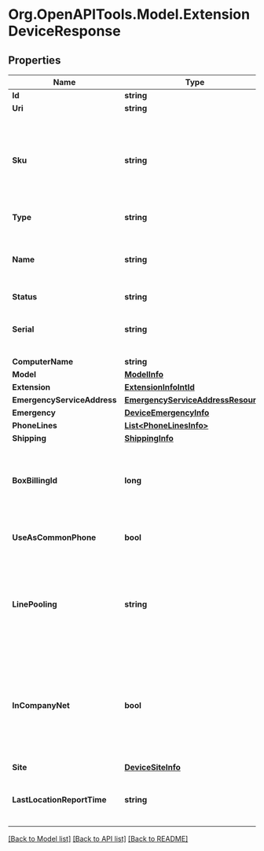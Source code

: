 
# Org.OpenAPITools.Model.ExtensionDeviceResponse

## Properties

Name | Type | Description | Notes
------------ | ------------- | ------------- | -------------
**Id** | **string** | Internal identifier of a device | [optional] 
**Uri** | **string** | Canonical URI of a device | [optional] 
**Sku** | **string** | Device identification number (stock keeping unit) in the format TP-ID [-AT-AC], where TP is device type (HP for RC HardPhone, DV for all other devices including softphone); ID - device model ID; AT -addon type ID; AC - addon count (if any). For example &#39;HP-56-2-2&#39; | [optional] 
**Type** | **string** | Device type | [optional] [default to TypeEnum.HardPhone]
**Name** | **string** | Device name. Mandatory if ordering  SoftPhone  or  OtherPhone. Optional for  HardPhone. If not specified for HardPhone, then device model name is used as device name | [optional] 
**Status** | **string** | Device status | [optional] 
**Serial** | **string** | Serial number for HardPhone (is returned only when the phone is shipped and provisioned); endpoint_id for softphone and mobile applications | [optional] 
**ComputerName** | **string** | PC name for softphone | [optional] 
**Model** | [**ModelInfo**](ModelInfo.md) |  | [optional] 
**Extension** | [**ExtensionInfoIntId**](ExtensionInfoIntId.md) |  | [optional] 
**EmergencyServiceAddress** | [**EmergencyServiceAddressResource**](EmergencyServiceAddressResource.md) |  | [optional] 
**Emergency** | [**DeviceEmergencyInfo**](DeviceEmergencyInfo.md) |  | [optional] 
**PhoneLines** | [**List&lt;PhoneLinesInfo&gt;**](PhoneLinesInfo.md) | Phone lines information | [optional] 
**Shipping** | [**ShippingInfo**](ShippingInfo.md) |  | [optional] 
**BoxBillingId** | **long** | Box billing identifier of a device. Applicable only for HardPhones. It is an alternative way to identify the device to be ordered. Either model  structure, or  boxBillingId  must be specified for HardPhone | [optional] 
**UseAsCommonPhone** | **bool** | Supported only for devices assigned to Limited extensions. If true, enables users to log in to this phone as a common phone. | [optional] 
**LinePooling** | **string** | Pooling type of a deviceHost - device with standalone paid phone line which can be linked to Glip/Softphone instanceGuest - device with a linked phone lineNone - device without a phone line or with specific line (free, BLA, etc.) &#x3D; [&#39;Host&#39;, &#39;Guest&#39;, &#39;None&#39;] | [optional] 
**InCompanyNet** | **bool** | Network location status. &#39;True&#39; if the device is located in the configured corporate network (On-Net); &#39;False&#39; for Off-Net location. Parameter is not returned if &#x60;EmergencyAddressAutoUpdate&#x60; feature is not enabled for the account/user, or if device network location is not determined | [optional] 
**Site** | [**DeviceSiteInfo**](DeviceSiteInfo.md) |  | [optional] 
**LastLocationReportTime** | **string** | Datetime of receiving last location report in [ISO 8601](https://en.wikipedia.org/wiki/ISO_8601) format including timezone, for example *2016-03-10T18:07:52.534Z | [optional] 

[[Back to Model list]](../README.md#documentation-for-models)
[[Back to API list]](../README.md#documentation-for-api-endpoints)
[[Back to README]](../README.md)

